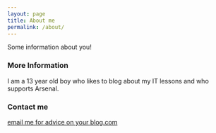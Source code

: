 ```yaml
---
layout: page
title: About me
permalink: /about/
---
```


Some information about you!

### More Information

I am a 13 year old boy who likes to blog about my IT lessons and who supports Arsenal.

### Contact me

[email me for advice on your blog.com](mailto:sebastianwlos@gmail.com)
